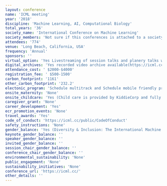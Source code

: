 ```yaml
---
layout: conference 
name: 'ICML meeting'
year: '2018'
discipline: 'Machine Learning, AI, Computational Biology'
total_years: '36'
society_name: 'International Conference on Machine Learning'
society_members: 'Not sure if this conferences is attached to a society'
attendees: '774'
venue: 'Long Beach, California, USA'
frequency: 'Annual'
sponsors: ''
virtual_option: 'Yes Livestreaming of session talks and planery talks was done on Facebook'
digital_archives: 'Yes recorded video archive available(https://icml.cc/Conferences/2019/Videos)'
attendance_cost: ' $2000-$4000'
registration_fee: ' $500-1500'
carbon_footprint: '1161'
other_carbon_footprint: '232.2'
electonic_program: 'Schedule multitrack and Schedule mobile friendly program books'
onsite_maternity: 'None'
onsite_childcare: 'Yes (Child care is provided by KiddieCorp and fully sponsored. The program is for children ages 6 months through 12 years old and will be located at the Congress Center. Snacks and water will be provided. Medication (including sunscreen) will NOT be administered by KiddieCorp management or staff. Register early as availability is limited and handled on a first-come, first-served basis. KiddieCorp must receive the registration form to hold any advance reservations. You are also welcome to register on-site, however, there is no guarantee and it is not recommended. Children under the age of 14 must be accompanied by an adult at all times and are limited to the common areas and the sponsor hall. Strollers are permitted in common areas and in the sponsor hall, but only if there is a child in the stroller at all times. Children 14 years and older shall purchase a registration at the student rate. Parents and/or authorized guardians are responsible for students attending the conference. ICML assumes no more responsibilities for the students than any other attendees at the conference. Rules on children being allowed into areas where alcohol is being served will depend on the conference venue rules and security hired to manage the event.)'
caregiver_grant: 'None'
career_development: 'Yes'
ecr_promotion_events: 'None'
travel_awards: 'Yes'
code_of_conduct: 'https://icml.cc/public/CodeOfConduct'
safety_instructions: 'None'
gender_balance: 'Yes (Diversity & Inclusion: The International Machine Learning Conference is taking seriously questions of diversity, equity, and inclusion in our conference. Our efforts are building on several grassroots efforts from the Women in Machine Learning, Black in AI, Queer in AI, Jews in AI, {Dis}abilities in AI, and LatinX in AI.  ICML is working to expand these efforts to make the conference as welcoming as possible to all. In addition to hosting diversity-related events, the conference is also making and considering structural changes. These include a new Code of Conduct introduced in 2018. We are actively working to make the conference event itself more inclusive, including supporting childcare, nursing mothers, attendees with disabilities, and gender inclusive measures.  We are also exploring options with the venue and caterers to ensure that everyone can have a positive, equitable conference experience.)'
keynote_gender_balance: ''
speaker_gender_balance: ''
invited_gender_balance: ''
session_chair_gender_balance: ''
conference_chair_gender_balance: ''
environmental_sustainability: 'None'
public_engagement: 'None'
sustainability_initiatives: 'None'
conference_url: 'https://icml.cc/'
other_details: ''
---
```

